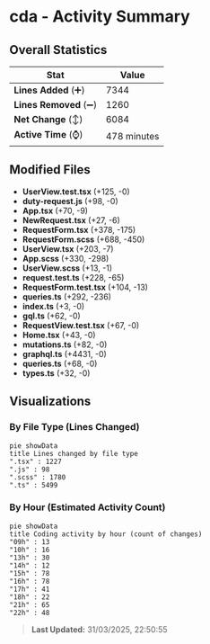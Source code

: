 # cda - Activity Summary 

## Overall Statistics

| Stat                   | Value                                                             |
| ---------------------- | ----------------------------------------------------------------- |
| **Lines Added** (➕)   | 7344                                          |
| **Lines Removed** (➖) | 1260                                        |
| **Net Change** (↕)    | 6084                |
| **Active Time** (⌚)   | 478 minutes |


## Modified Files
- **UserView.test.tsx** (+125, -0)
- **duty-request.js** (+98, -0)
- **App.tsx** (+70, -9)
- **NewRequest.tsx** (+27, -6)
- **RequestForm.tsx** (+378, -175)
- **RequestForm.scss** (+688, -450)
- **UserView.tsx** (+203, -7)
- **App.scss** (+330, -298)
- **UserView.scss** (+13, -1)
- **request.test.ts** (+228, -65)
- **RequestForm.test.tsx** (+104, -13)
- **queries.ts** (+292, -236)
- **index.ts** (+3, -0)
- **gql.ts** (+62, -0)
- **RequestView.test.tsx** (+67, -0)
- **Home.tsx** (+43, -0)
- **mutations.ts** (+82, -0)
- **graphql.ts** (+4431, -0)
- **queries.ts** (+68, -0)
- **types.ts** (+32, -0)

## Visualizations

### By File Type (Lines Changed)

```mermaid
pie showData
title Lines changed by file type
".tsx" : 1227
".js" : 98
".scss" : 1780
".ts" : 5499
```

### By Hour (Estimated Activity Count)

```mermaid
pie showData
title Coding activity by hour (count of changes)
"09h" : 13
"10h" : 16
"13h" : 30
"14h" : 12
"15h" : 78
"16h" : 78
"17h" : 41
"18h" : 22
"21h" : 65
"22h" : 48
```


> **Last Updated:** 31/03/2025, 22:50:55